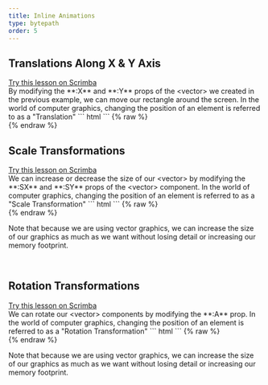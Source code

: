 ```yaml
---
title: Inline Animations
type: bytepath
order: 5
---
```

## Translations Along X & Y Axis

<div class="scrimba"><a href="" target="_blank" rel="noopener noreferrer">Try this lesson on Scrimba</a></div>
By modifying the **:X** and **:Y** props of the &lt;vector&gt; we created in the previous example, we can move our rectangle around the screen. In the world of computer graphics, changing the position of an element is referred to as a "Translation"
``` html
<script>
    import Bytepath from "bytepath";

    export default {
        data() {
            return { x: 1, y: 1 };
        },

        components: {
            balloon: Bytepath.samples.assets.balloon,
        }
    }
</script>

<template>
    <div>
        <input type="range" v-model.number="x" min="0" max="100" />X = {{ x }}<br/>
        <input type="range" v-model.number="y" min="0" max="100" />Y = {{ y }}<br/>
        <balloon :x="x" :y="y"/>
    </div>
</template>
```
{% raw %}
<div id="app1" class="demo">
    <anim-trans />
</div>
<script>
var app1 = new window.vueapp({ el: '#app1' })
</script>
{% endraw %}

<br />

## Scale Transformations

<div class="scrimba"><a href="" target="_blank" rel="noopener noreferrer">Try this lesson on Scrimba</a></div>
We can increase or decrease the size of our &lt;vector&gt; by modifying the **:SX** and **:SY** props of the &lt;vector&gt; component. In the world of computer graphics, changing the position of an element is referred to as a "Scale Transformation"
``` html
<script>
    import Bytepath from "bytepath";

    export default {
        data() {
            return {
                sx: 1,
                sy: 1,
            };
        },

        components: {
            balloon: Bytepath.samples.assets.balloon,
        }
    }
</script>

<template>
    <div>
        <input type="range" v-model.number="sx" min="0" max="4">Scale X = {{ sx }}<br/>
        <input type="range" v-model.number="sy" min="0" max="4">Scale Y = {{ sy }}<br/>
        <balloon :sx="sx" :sy="sy"/>
    </div>
</template>
```
{% raw %}
<div id="vector-rect-scale-prop" class="demo">
    <anim-scale />
</div>
<script>
var app4 = new window.vueapp({ el: '#vector-rect-scale-prop' })
</script>
{% endraw %}

<p class="tip success">Note that because we are using vector graphics, we can increase the size of our graphics as much as we want without losing detail or increasing our memory footprint.</p> 

<br />

## Rotation Transformations

<div class="scrimba"><a href="" target="_blank" rel="noopener noreferrer">Try this lesson on Scrimba</a></div>
We can rotate our &lt;vector&gt; components by modifying the **:A** prop. In the world of computer graphics, changing the position of an element is referred to as a "Rotation Transformation"
``` html
<script>
    import Bytepath from "bytepath";

    export default {
        data() {
            return { angle: 0 };
        },

        components: {
            balloon: Bytepath.samples.assets.balloon,
        }
    }
</script>

<template>
    <div>
        <input type="range" v-model.number="angle" min="0" max="360">Angle = {{ angle }}
        <svg width="100%" height="100%">
            <!-- Rotates in a circle starting at 0 Deg -->
            <balloon :a="angle % 360"/>

            <!-- Rotates in a circle starting at 45 Deg -->
            <balloon fill="blue" :a="(45 + angle) % 360" :x="125"/>

            <!-- Rotates in a circle starting at 90 Deg -->
            <balloon fill="green" :a="(90 + angle) % 360" :x="225"/>

            <!-- Rotates in a circle starting at 200 Deg -->
            <balloon fill="orange" :a="(200 + angle) % 360" :x="325"/>
        </svg>
    </div>
</template>
```
{% raw %}
<div id="vector-rect-rot-prop" class="demo">
    <anim-rotate />
</div>
<script>
var app4 = new window.vueapp({ el: '#vector-rect-rot-prop' })
</script>
{% endraw %}

<p class="tip success">Note that because we are using vector graphics, we can increase the size of our graphics as much as we want without losing detail or increasing our memory footprint.</p> 

<br />
<div style="height:100px" />
